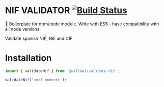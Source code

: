 # NIF VALIDATOR [![Build Status](https://travis-ci.org/Travelport-Ukraine/npm-module-boilerplate.svg?branch=master)](https://travis-ci.org/Travelport-Ukraine/npm-module-boilerplate)
:page_with_curl: Boilerplate for npm/node module. Write with ES6 - have compatibility with all node versions.

Validate spanish NIF, NIE and CIF

# Installation
```js
import { validateNif } from '@willowi/validate-nif';

validateNif('<nif_number>');
```

